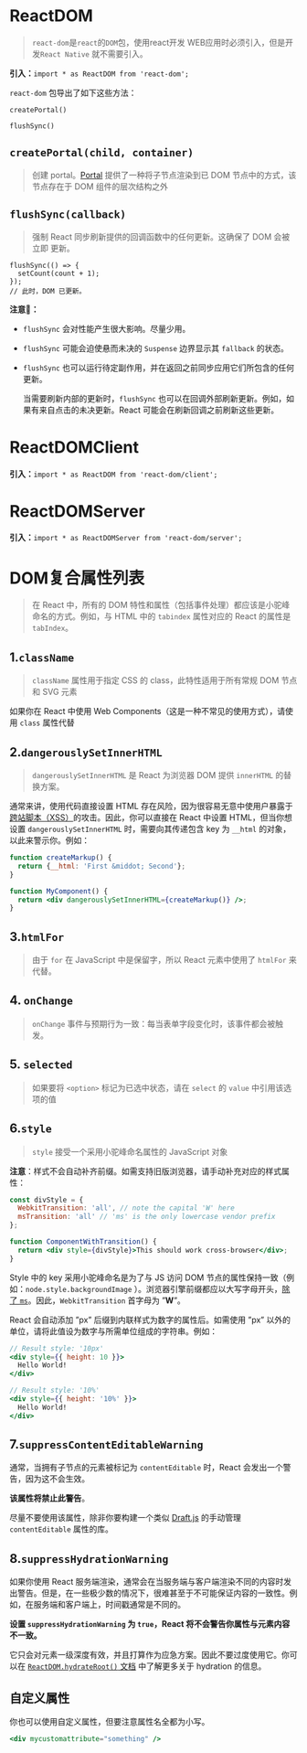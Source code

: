 # ReactDOM

> `react-dom`是`react`的`DOM`包，使用react开发 WEB应用时必须引入，但是开发`React Native` 就不需要引入。

**引入：**`import * as ReactDOM from 'react-dom';`



`react-dom` 包导出了如下这些方法：

`createPortal()`

`flushSync()`

## `createPortal(child, container)`

> 创建 portal。[Portal](https://zh-hans.reactjs.org/docs/portals.html) 提供了一种将子节点渲染到已 DOM 节点中的方式，该节点存在于 DOM 组件的层次结构之外



## `flushSync(callback)`

> 强制 React 同步刷新提供的回调函数中的任何更新。这确保了 DOM 会被立即 更新。

```react
flushSync(() => {
  setCount(count + 1);
});
// 此时，DOM 已更新。
```

**注意📢：**

- `flushSync` 会对性能产生很大影响。尽量少用。

- `flushSync` 可能会迫使悬而未决的 `Suspense` 边界显示其 `fallback` 的状态。

- `flushSync` 也可以运行待定副作用，并在返回之前同步应用它们所包含的任何更新。

  当需要刷新内部的更新时，`flushSync` 也可以在回调外部刷新更新。例如，如果有来自点击的未决更新。React 可能会在刷新回调之前刷新这些更新。



# ReactDOMClient

**引入：**`import * as ReactDOM from 'react-dom/client';`



# ReactDOMServer

**引入：**`import * as ReactDOMServer from 'react-dom/server';`





# DOM复合属性列表

> 在 React 中，所有的 DOM 特性和属性（包括事件处理）都应该是小驼峰命名的方式。例如，与 HTML 中的 `tabindex` 属性对应的 React 的属性是 `tabIndex`。

## 1.`className`

> `className` 属性用于指定 CSS 的 class，此特性适用于所有常规 DOM 节点和 SVG 元素

如果你在 React 中使用 Web Components（这是一种不常见的使用方式），请使用 `class` 属性代替

## 2.`dangerouslySetInnerHTML`

> `dangerouslySetInnerHTML` 是 React 为浏览器 DOM 提供 `innerHTML` 的替换方案。

通常来讲，使用代码直接设置 HTML 存在风险，因为很容易无意中使用户暴露于[跨站脚本（XSS）](https://en.wikipedia.org/wiki/Cross-site_scripting)的攻击。因此，你可以直接在 React 中设置 HTML，但当你想设置 `dangerouslySetInnerHTML` 时，需要向其传递包含 key 为 `__html` 的对象，以此来警示你。例如：

```jsx
function createMarkup() {
  return {__html: 'First &middot; Second'};
}

function MyComponent() {
  return <div dangerouslySetInnerHTML={createMarkup()} />;
}
```

## 3.`htmlFor`

> 由于 `for` 在 JavaScript 中是保留字，所以 React 元素中使用了 `htmlFor` 来代替。

## 4. `onChange`

> `onChange` 事件与预期行为一致：每当表单字段变化时，该事件都会被触发。

## 5. `selected`

> 如果要将 `<option>` 标记为已选中状态，请在 `select` 的 `value` 中引用该选项的值

## 6.`style`

> `style` 接受一个采用小驼峰命名属性的 JavaScript 对象

**注意**：样式不会自动补齐前缀。如需支持旧版浏览器，请手动补充对应的样式属性：

```jsx
const divStyle = {
  WebkitTransition: 'all', // note the capital 'W' here
  msTransition: 'all' // 'ms' is the only lowercase vendor prefix
};

function ComponentWithTransition() {
  return <div style={divStyle}>This should work cross-browser</div>;
}
```

Style 中的 key 采用小驼峰命名是为了与 JS 访问 DOM 节点的属性保持一致（例如：`node.style.backgroundImage` ）。浏览器引擎前缀都应以大写字母开头，[除了 `ms`](https://www.andismith.com/blog/2012/02/modernizr-prefixed/)。因此，`WebkitTransition` 首字母为 ”**W**”。

React 会自动添加 ”px” 后缀到内联样式为数字的属性后。如需使用 ”px” 以外的单位，请将此值设为数字与所需单位组成的字符串。例如：

```jsx
// Result style: '10px'
<div style={{ height: 10 }}>
  Hello World!
</div>

// Result style: '10%'
<div style={{ height: '10%' }}>
  Hello World!
</div>
```

## 7.`suppressContentEditableWarning`

通常，当拥有子节点的元素被标记为 `contentEditable` 时，React 会发出一个警告，因为这不会生效。

**该属性将禁止此警告**。

尽量不要使用该属性，除非你要构建一个类似 [Draft.js](https://facebook.github.io/draft-js/) 的手动管理 `contentEditable` 属性的库。

## 8.`suppressHydrationWarning`

如果你使用 React 服务端渲染，通常会在当服务端与客户端渲染不同的内容时发出警告。但是，在一些极少数的情况下，很难甚至于不可能保证内容的一致性。例如，在服务端和客户端上，时间戳通常是不同的。

**设置 `suppressHydrationWarning` 为 `true`，React 将不会警告你属性与元素内容不一致。**

它只会对元素一级深度有效，并且打算作为应急方案。因此不要过度使用它。你可以在 [`ReactDOM.hydrateRoot()` 文档](https://zh-hans.reactjs.org/docs/react-dom-client.html#hydrateroot) 中了解更多关于 hydration 的信息。

## 自定义属性

你也可以使用自定义属性，但要注意属性名全都为小写。

```jsx
<div mycustomattribute="something" />
```